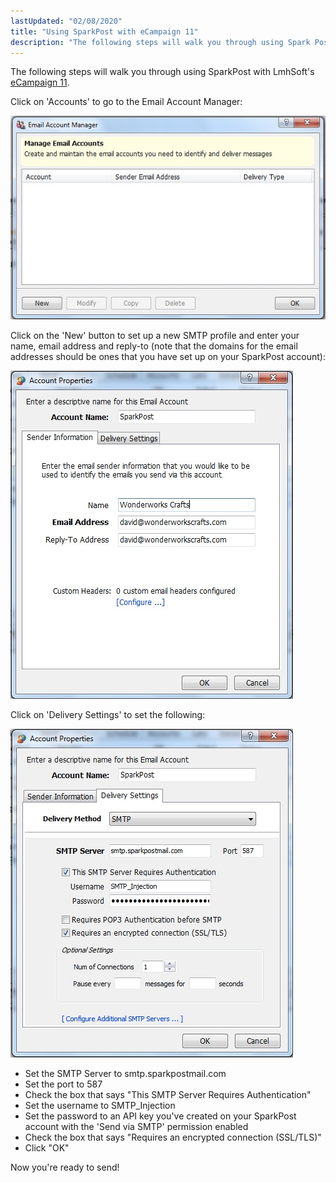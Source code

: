 ```yaml
---
lastUpdated: "02/08/2020"
title: "Using SparkPost with eCampaign 11"
description: "The following steps will walk you through using Spark Post with Lmh Soft's e Campaign 11 Click on Accounts to go to the Email Account Manager Click on the New button to set up a new SMTP profile and enter your name email address and reply to note that the..."
---
```


The following steps will walk you through using SparkPost with LmhSoft's [eCampaign 11](https://www.lmhsoft.com/ecamp/).

Click on 'Accounts' to go to the Email Account Manager:

![](media/e-campaign-11/New_original.jpg)

Click on the 'New' button to set up a new SMTP profile and enter your name, email address and reply-to (note that the domains for the email addresses should be ones that you have set up on your SparkPost account):

![](media/e-campaign-11/AccountProps_original.jpg)

Click on 'Delivery Settings' to set the following:

![](media/e-campaign-11/eCampSettings_original.jpg)

* Set the SMTP Server to smtp.sparkpostmail.com
* Set the port to 587
* Check the box that says "This SMTP Server Requires Authentication"
* Set the username to SMTP_Injection
* Set the password to an API key you've created on your SparkPost account with the 'Send via SMTP' permission enabled
* Check the box that says "Requires an encrypted connection (SSL/TLS)"
* Click "OK"

Now you're ready to send!
